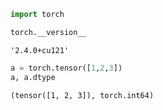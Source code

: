 ```python
import torch 
```


```python
torch.__version__
```




    '2.4.0+cu121'




```python
a = torch.tensor([1,2,3])
a, a.dtype
```




    (tensor([1, 2, 3]), torch.int64)




```python

```
